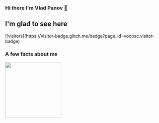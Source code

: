 ### Hi there I'm Vlad Panov  👋

<h2>I'm glad to see here </h2>
![visitors](https://visitor-badge.glitch.me/badge?page_id=voopsc.visitor-badge)

<h3>A few facts about me</h3>
<img height="180em" src="https://github-readme-stats.vercel.app/api?username=voopsc&show_icons=true&hide_border=true&&count_private=true&include_all_commits=true" />
<!--
**voopsc/voopsc** is a ✨ _special_ ✨ repository because its `README.md` (this file) appears on your GitHub profile.

Here are some ideas to get you started:

- 🔭 I’m currently working on ...
- 🌱 I’m currently learning ...
- 👯 I’m looking to collaborate on ...
- 🤔 I’m looking for help with ...
- 💬 Ask me about ...
- 📫 How to reach me: ...
- 😄 Pronouns: ...
- ⚡ Fun fact: ...
-->
